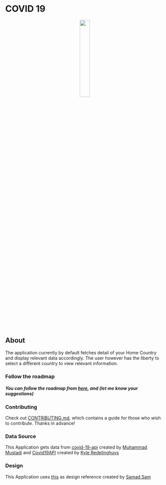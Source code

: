 # COVID 19

<p align="center">
    <img src="https://user-images.githubusercontent.com/26878414/79156023-bd9c1500-7def-11ea-927a-f4c3f2a30e0c.png" width="25%">
</p>

## About
The application currently by default fetches detail of your Home Country and display relevant data accordingly. The user however has the liberty to select a different country to view relevant information. 

### Follow the roadmap
##### You can follow the roadmap from [here](ROADMAP.md), and (let me know your suggestions)

### Contributing

Check out [CONTRIBUTING.md](CONTRIBUTING.md), which contains a guide for those who wish to contribute. Thanks in advance!

### Data Source

This Application gets data from [covid-19-api](https://github.com/mathdroid/covid-19-api) created by [Muhammad Mustadi](https://mathdro.id/support) and [Covid19API](https://covid19api.com/) created by [Kyle Redelinghuys](https://twitter.com/ksredelinghuys)

### Design

This Application uses [this](https://dribbble.com/shots/10828411-COVID-19) as design reference created by [Samad Sam](https://dribbble.com/Samadsam)